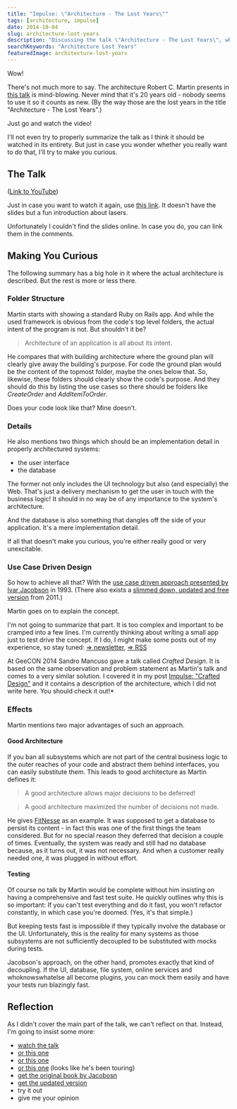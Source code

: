 ```yaml
---
title: "Impulse: \"Architecture - The Lost Years\""
tags: [architecture, impulse]
date: 2014-10-04
slug: architecture-lost-years
description: "Discussing the talk \"Architecture - The Lost Years\", which Robert C. Martin held on several occasions."
searchKeywords: "Architecture Lost Years"
featuredImage: architecture-lost-years
---
```


Wow!

There's not much more to say.
The architecture Robert C.
Martin presents in [this talk](http://www.youtube.com/watch?v=WpkDN78P884 "Robert C. Martin at Ruby Midwest 2011") is mind-blowing.
Never mind that it's 20 years old - nobody seems to use it so it counts as new.
(By the way those are the lost years in the title "Architecture - The Lost Years".)

Just go and watch the video!

I'll not even try to properly summarize the talk as I think it should be watched in its entirety.
But just in case you wonder whether you really want to do that, I'll try to make you curious.

## The Talk

([Link to YouTube](http://www.youtube.com/watch?v=WpkDN78P884 "Robert C. Martin at Ruby Midwest 2011"))

Just in case you want to watch it again, use [this link](http://www.youtube.com/watch?v=asLUTiJJqdE "Robert C. Martin at COHAA").
It doesn't have the slides but a fun introduction about lasers.

Unfortunately I couldn't find the slides online.
In case you do, you can link them in the comments.

## Making You Curious

The following summary has a big hole in it where the actual architecture is described.
But the rest is more or less there.

### Folder Structure

Martin starts with showing a standard Ruby on Rails app.
And while the used framework is obvious from the code's top level folders, the actual intent of the program is not.
But shouldn't it be?

> Architecture of an application is all about its intent.

He compares that with building architecture where the ground plan will clearly give away the building's purpose.
For code the ground plan would be the content of the topmost folder, maybe the ones below that.
So, likewise, these folders should clearly show the code's purpose.
And they should do this by listing the use cases so there should be folders like *CreateOrder* and *AddItemToOrder*.

Does your code look like that?
Mine doesn't.

### Details

He also mentions two things which should be an implementation detail in properly architectured systems:

-   the user interface
-   the database

The former not only includes the UI technology but also (and especially) the Web.
That's just a delivery mechanism to get the user in touch with the business logic!
It should in no way be of any importance to the system's architecture.

And the database is also something that dangles off the side of your application.
It's a mere implementation detail.

If all that doesn't make you curious, you're either really good or very unexcitable.

### Use Case Driven Design

So how to achieve all that?
With the [use case driven approach presented by Ivar Jacobson](https://www.amazon.com/dp/0201544350) in 1993.
(There also exists a [slimmed down, updated and free version](http://www.ivarjacobson.com/download.ashx?id=1282) from 2011.)

Martin goes on to explain the concept.

I'm not going to summarize that part.
It is too complex and important to be cramped into a few lines.
I'm currently thinking about writing a small app just to test drive the concept.
If I do, I might make some posts out of my experience, so stay tuned: [⇒ newsletter](http://blog.codefx.org/newsletter/), [⇒ RSS](feed.xml)

<admonition type="update">

At GeeCON 2014 Sandro Mancuso gave a talk called *Crafted Design*.
It is based on the same observation and problem statement as Martin's talk and comes to a very similar solution.
I covered it in my post [Impulse: "Crafted Design"](crafted-design) and it contains a description of the architecture, which I did not write here.
You should check it out!*

</admonition>

### Effects

Martin mentions two major advantages of such an approach.

#### Good Architecture

If you ban all subsystems which are not part of the central business logic to the outer reaches of your code and abstract them behind interfaces, you can easily substitute them.
This leads to good architecture as Martin defines it:

> A good architecture allows major decisions to be deferred!

> A good architecture maximized the number of decisions not made.

He gives [FitNesse](http://www.fitnesse.org/) as an example.
It was supposed to get a database to persist its content - in fact this was one of the first things the team considered.
But for no special reason they deferred that decision a couple of times.
Eventually, the system was ready and still had no database because, as it turns out, it was not necessary.
And when a customer really needed one, it was plugged in without effort.

#### Testing

Of course no talk by Martin would be complete without him insisting on having a comprehensive and fast test suite.
He quickly outlines why this is so important: If you can't test everything and do it fast, you won't refactor constantly, in which case you're doomed.
(Yes, it's that simple.)

But keeping tests fast is impossible if they typically involve the database or the UI.
Unfortunately, this is the reality for many systems as those subsystems are not sufficiently decoupled to be substituted with mocks during tests.

Jacobson's approach, on the other hand, promotes exactly that kind of decoupling.
If the UI, database, file system, online services and whoknowswhatelse all become plugins, you can mock them easily and have your tests run blazingly fast.

## Reflection

As I didn't cover the main part of the talk, we can't reflect on that.
Instead, I'm going to insist some more:

-   [watch the talk](https://www.youtube.com/watch?v=WpkDN78P884 "Robert C.
Martin at Ruby Midwest 2011")
-   [or this one](https://www.youtube.com/watch?v=asLUTiJJqdE "Robert C.
Martin at COHAA")
-   [or this one](https://www.youtube.com/watch?v=HhNIttd87xs "Robert C.
Martin at Hakka Labs")
-   [or this one](https://www.youtube.com/watch?v=Nltqi7ODZTM "Robert C.
Martin at NDC 2012") (looks like he's been touring)
-   [get the original book by Jacobosn](https://www.amazon.com/dp/0201544350)
-   [get the updated version](http://www.ivarjacobson.com/download.ashx?id=1282)
-   try it out
-   give me your opinion


